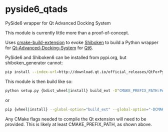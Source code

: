 # pyside6_qtads
PySide6 wrapper for Qt Advanced Docking System

This module is currently little more than a proof-of-concept.

Uses [cmake-build-extension](https://github.com/diegoferigo/cmake-build-extension) to evoke [Shiboken](https://doc.qt.io/qtforpython/shiboken6/) to build a Python wrapper for [Qt-Advanced-Docking-System](https://github.com/githubuser0xFFFF/Qt-Advanced-Docking-System) for [Qt6](https://www.qt.io/).

PySide6 and Shiboken6 can be installed from pypi.org, but shiboken_generator cannot:

```sh
pip install --index-url=http://download.qt.io/official_releases/QtForPython/ --trusted-host download.qt.io shiboken6 pyside6 shiboken6_generator
```

This module is then build like so:

```sh
python setup.py {bdist_wheel|install} build_ext -D"CMAKE_PREFIX_PATH:PATH=/path/to/Qt/6.x.x/..."
```

or

```sh
pip {wheel|install} --global-option="build_ext" --global-option="-DCMAKE_PREFIX_PATH:PATH=/path/to/Qt/6.x.x/..." .
```

Any CMake flags needed to compile the Qt extension will need to be provided. This is likely at least CMAKE_PREFIX_PATH, as shown above.
